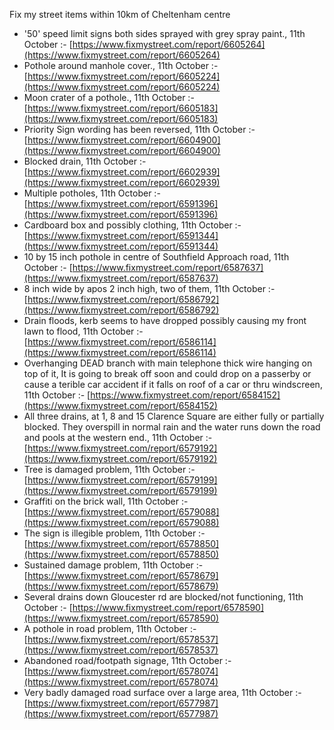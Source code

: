 Fix my street items within 10km of Cheltenham centre

<!-- fix_marker starts -->

- '50' speed limit signs both sides sprayed with grey spray paint., 11th October :- [https://www.fixmystreet.com/report/6605264](https://www.fixmystreet.com/report/6605264)
- Pothole around manhole cover., 11th October :- [https://www.fixmystreet.com/report/6605224](https://www.fixmystreet.com/report/6605224)
- Moon crater of a pothole., 11th October :- [https://www.fixmystreet.com/report/6605183](https://www.fixmystreet.com/report/6605183)
- Priority Sign wording has been reversed, 11th October :- [https://www.fixmystreet.com/report/6604900](https://www.fixmystreet.com/report/6604900)
- Blocked drain, 11th October :- [https://www.fixmystreet.com/report/6602939](https://www.fixmystreet.com/report/6602939)
- Multiple potholes, 11th October :- [https://www.fixmystreet.com/report/6591396](https://www.fixmystreet.com/report/6591396)
- Cardboard box and possibly clothing, 11th October :- [https://www.fixmystreet.com/report/6591344](https://www.fixmystreet.com/report/6591344)
- 10 by 15 inch pothole in centre of Southfield Approach road, 11th October :- [https://www.fixmystreet.com/report/6587637](https://www.fixmystreet.com/report/6587637)
- 8 inch wide by apos 2 inch high, two of them, 11th October :- [https://www.fixmystreet.com/report/6586792](https://www.fixmystreet.com/report/6586792)
- Drain floods, kerb seems to have dropped possibly causing my front lawn to flood, 11th October :- [https://www.fixmystreet.com/report/6586114](https://www.fixmystreet.com/report/6586114)
- Overhanging DEAD branch with main telephone thick wire hanging on top of it, It is going to break off soon and could drop on a passerby or cause a terible car accident if it falls on roof of a car or thru windscreen, 11th October :- [https://www.fixmystreet.com/report/6584152](https://www.fixmystreet.com/report/6584152)
- All three drains, at 1, 8 and 15 Clarence Square are either fully or partially blocked. They overspill in normal rain and the water runs down the road and pools at the western end., 11th October :- [https://www.fixmystreet.com/report/6579192](https://www.fixmystreet.com/report/6579192)
- Tree is damaged problem, 11th October :- [https://www.fixmystreet.com/report/6579199](https://www.fixmystreet.com/report/6579199)
- Graffiti on the brick wall, 11th October :- [https://www.fixmystreet.com/report/6579088](https://www.fixmystreet.com/report/6579088)
- The sign is illegible problem, 11th October :- [https://www.fixmystreet.com/report/6578850](https://www.fixmystreet.com/report/6578850)
- Sustained damage problem, 11th October :- [https://www.fixmystreet.com/report/6578679](https://www.fixmystreet.com/report/6578679)
- Several drains down Gloucester rd are blocked/not functioning, 11th October :- [https://www.fixmystreet.com/report/6578590](https://www.fixmystreet.com/report/6578590)
- A pothole in road problem, 11th October :- [https://www.fixmystreet.com/report/6578537](https://www.fixmystreet.com/report/6578537)
- Abandoned road/footpath signage, 11th October :- [https://www.fixmystreet.com/report/6578074](https://www.fixmystreet.com/report/6578074)
- Very badly damaged road surface over a large area, 11th October :- [https://www.fixmystreet.com/report/6577987](https://www.fixmystreet.com/report/6577987)

<!-- fix_marker ends -->